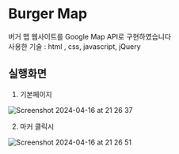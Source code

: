 # Burger Map
버거 맵 웹사이트를 Google Map API로 구현하였습니다<br/>
사용한 기술 : html , css, javascript, jQuery





## 실행화면


1) 기본페이지

![Screenshot 2024-04-16 at 21 26 37](https://github.com/Daeun22Chung/openAPI-Ajax/assets/164187336/b2ccf5da-f940-44de-b6fd-c13f21775c85)

2) 마커 클릭시

![Screenshot 2024-04-16 at 21 26 51](https://github.com/Daeun22Chung/openAPI-Ajax/assets/164187336/d6146ba6-cd04-41ec-a43d-7f7dd6a7afcb)
